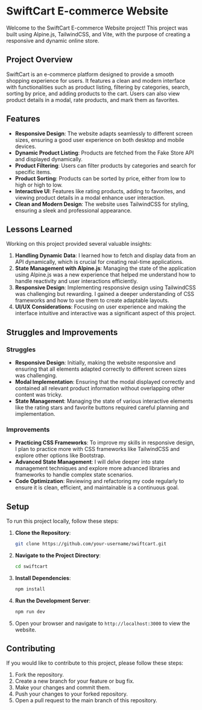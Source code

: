 # SwiftCart E-commerce Website

Welcome to the SwiftCart E-commerce Website project! This project was built using Alpine.js, TailwindCSS, and Vite, with the purpose of creating a responsive and dynamic online store.

## Project Overview

SwiftCart is an e-commerce platform designed to provide a smooth shopping experience for users. It features a clean and modern interface with functionalities such as product listing, filtering by categories, search, sorting by price, and adding products to the cart. Users can also view product details in a modal, rate products, and mark them as favorites.

## Features

- **Responsive Design**: The website adapts seamlessly to different screen sizes, ensuring a good user experience on both desktop and mobile devices.
- **Dynamic Product Listing**: Products are fetched from the Fake Store API and displayed dynamically.
- **Product Filtering**: Users can filter products by categories and search for specific items.
- **Product Sorting**: Products can be sorted by price, either from low to high or high to low.
- **Interactive UI**: Features like rating products, adding to favorites, and viewing product details in a modal enhance user interaction.
- **Clean and Modern Design**: The website uses TailwindCSS for styling, ensuring a sleek and professional appearance.

## Lessons Learned

Working on this project provided several valuable insights:

1. **Handling Dynamic Data**: I learned how to fetch and display data from an API dynamically, which is crucial for creating real-time applications.
2. **State Management with Alpine.js**: Managing the state of the application using Alpine.js was a new experience that helped me understand how to handle reactivity and user interactions efficiently.
3. **Responsive Design**: Implementing responsive design using TailwindCSS was challenging but rewarding. I gained a deeper understanding of CSS frameworks and how to use them to create adaptable layouts.
4. **UI/UX Considerations**: Focusing on user experience and making the interface intuitive and interactive was a significant aspect of this project.

## Struggles and Improvements

### Struggles

- **Responsive Design**: Initially, making the website responsive and ensuring that all elements adapted correctly to different screen sizes was challenging.
- **Modal Implementation**: Ensuring that the modal displayed correctly and contained all relevant product information without overlapping other content was tricky.
- **State Management**: Managing the state of various interactive elements like the rating stars and favorite buttons required careful planning and implementation.

### Improvements

- **Practicing CSS Frameworks**: To improve my skills in responsive design, I plan to practice more with CSS frameworks like TailwindCSS and explore other options like Bootstrap.
- **Advanced State Management**: I will delve deeper into state management techniques and explore more advanced libraries and frameworks to handle complex state scenarios.
- **Code Optimization**: Reviewing and refactoring my code regularly to ensure it is clean, efficient, and maintainable is a continuous goal.

## Setup

To run this project locally, follow these steps:

1. **Clone the Repository**:
    ```bash
    git clone https://github.com/your-username/swiftcart.git
    ```

2. **Navigate to the Project Directory**:
    ```bash
    cd swiftcart
    ```

3. **Install Dependencies**:
    ```bash
    npm install
    ```

4. **Run the Development Server**:
    ```bash
    npm run dev
    ```

5. Open your browser and navigate to `http://localhost:3000` to view the website.

## Contributing

If you would like to contribute to this project, please follow these steps:

1. Fork the repository.
2. Create a new branch for your feature or bug fix.
3. Make your changes and commit them.
4. Push your changes to your forked repository.
5. Open a pull request to the main branch of this repository.

